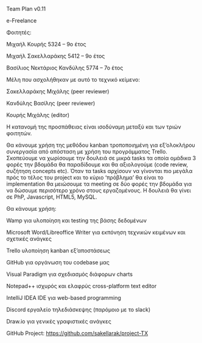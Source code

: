 Team Plan v0.11  

e-Freelance

Φοιτητές: 


Μιχαήλ Κουρής 5324 – 9ο έτος

Μιχαήλ Σακελλαράκης 5412 – 9ο έτος

Βασίλιος Νεκτάριος Κανδύλης 5774 – 7ο έτος


Μέλη που ασχολήθηκαν με αυτό το τεχνικό κείμενο:

Σακελλαράκης Μιχάλης (peer reviewer)

Κανδύλης Βασίλης (peer reviewer)

Κουρής Μιχάλης (editor)


Η κατανομή της προσπάθειας είναι ισοδύναμη μεταξύ και των τριών φοιτητών.

Θα κάνουμε χρήση της μεθόδου kanban τροποποιημένη για εξ’ολοκλήρου συνεργασία από απόσταση με χρήση του προγράμματος Trello. Σκοπεύουμε να χωρίσουμε την δουλειά σε μικρά tasks τα οποία ομάδικα 3 φορές την βδομάδα θα παραδίδουμε και θα αξιολογούμε (code review, συζήτηση concepts etc). Όταν τα tasks αρχίσουν να γίνονται πιο μεγάλα πρός το τέλος του project και το κύριο ‘πρόβλημα’ θα είναι το implementation θα μειώσουμε τα meeting σε δύο φορές την βδομάδα για να δώσουμε περισότερο χρόνο στους εργαζομένους. Η δουλειά θα γίνει σε PhP, Javascript, HTML5, MySQL.


Θα κάνουμε χρήση:

Wamp για υλοποίηση και testing της βάσης δεδομένων

Microsoft Word/Libreoffice Writer για εκπόνηση τεχνικών κειμένων και σχετικές ανάγκες

Trello υλοποίηση kanban εξ’αποστάσεως

GitHub για οργάνωση του codebase μας

Visual Paradigm για σχεδιασμός διάφορων charts

Notepad++ ισχυρός και ελαφρύς cross-platform text editor

IntelliJ IDEA IDE για web-based programming

Discord εργαλείο τηλεδιάσκεψης (παρόμοιο με το slack)

Draw.io για γενικές γραφιστικές ανάγκες

GitHub Project: https://github.com/sakellarak/project-TX
